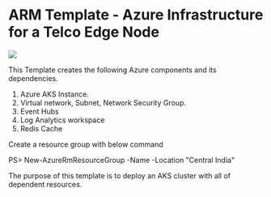 # ARM Template - Azure Infrastructure for a Telco Edge Node

<a href="https://portal.azure.com/#create/Microsoft.Template/uri/https%3A%2F%2Fraw.githubusercontent.com%2FrohitbuddharajuTanla%2FTanla-EdgeNode-Deployment-Tel%2Fmaster%2Fdeployment.json" target="_blank">
    <img src="https://aka.ms/deploytoazurebutton"/>
</a>

This Template creates the following Azure components and its dependencies.

1. Azure AKS Instance.
2. Virtual network, Subnet, Network Security Group.
3. Event Hubs
4. Log Analytics workspace
5. Redis Cache
 
Create a resource group with below command

PS> New-AzureRmResourceGroup -Name <Resource-Group-Name> -Location "Central India"

The purpose of this template is to deploy an AKS cluster with all of dependent resources.

